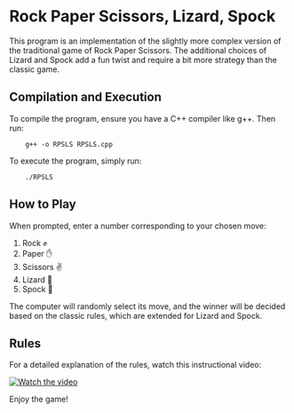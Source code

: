 # Rock Paper Scissors, Lizard, Spock

This program is an implementation of the slightly more complex version of the traditional game of Rock Paper Scissors. The additional choices of Lizard and Spock add a fun twist and require a bit more strategy than the classic game.

## Compilation and Execution

To compile the program, ensure you have a C++ compiler like g++. Then run:
```
    g++ -o RPSLS RPSLS.cpp
```
To execute the program, simply run:
```
    ./RPSLS
```
## How to Play

When prompted, enter a number corresponding to your chosen move:

1. Rock ✊
2. Paper ✋
3. Scissors ✌️
4. Lizard 🦎
5. Spock 🖖

The computer will randomly select its move, and the winner will be decided based on the classic rules, which are extended for Lizard and Spock.

## Rules

For a detailed explanation of the rules, watch this instructional video:

[![Watch the video](https://img.youtube.com/vi/iSHPVCBsnLw/0.jpg)](https://www.youtube.com/watch?v=iSHPVCBsnLw "Rock Paper Scissors Lizard Spock - The Rules")

Enjoy the game!

